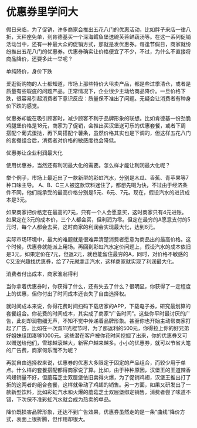 # 优惠券里学问大

假日来临，为了促销，许多商家会推出五花八门的优惠活动，比如胖子来店一律八折，天秤座免单，到肯德基买一个深海鳕鱼堡送碗芙蓉鲜蔬汤等。在这一系列促销活动当中，还有一种最大众的促销方式，那就是发优惠券。每逢节假日，商家就纷纷推出五花八门的优惠券。优惠券确实让价格便宜了不少，不过，为什么不直接将商品降价，还要多此一举呢？ 

单纯降价，身价下跌 

爱逛街购物的人士都知道，市场上那些特价大甩卖产品，都是些过季清仓，或者是质量有些瑕疵的问题产品。正常情况下，企业很少主动给商品降价。一旦价格下跌，很容易引起消费者下意识反应：质量保不准出了问题。无疑会让消费者有种身价下跌的感觉。 

优惠券却能在吸引顾客时，减少顾客不利于品牌形象的联想。比如肯德基一份劲脆鸡腿堡价格是18元，商家为了促销，会推出买汉堡送可乐的优惠套餐，或者下周搭配个葡式蛋挞，再下周搭配个薯条，虽然价格其实也是下调的，但这样五花八门的套餐组合后，消费者对价格的敏感度也会降低。 

优惠券让企业利润最大化 

使用优惠券，当然还有利润最大化的需要。怎么样才能让利润最大化呢？ 

举个例子，市场上最近出了一款新型的彩虹汽水，分别是木瓜、香蕉、青苹果等7种口味主导。 A、B、C三人被这款饮料迷住了，都想先喝为快，不过由于经济条件不同，他们能承受的最高价格分别是5元、6元、7元。现在，假设汽水的进货成本是3元。 

如果商家把价格定在最高的7元，只有一个人会愿意买，这时商家只有4元进账。如果定在3元的成本价，三个人都会买，但利润为零。但定在最穷的A愿意支付的5元时，每个人都会去买，这时商家的利润会实现最大化，达到6元。 

实际市场环境中，最大的难题就是很难弄清楚消费者愿意为商品出的最高价格。这个时候，优惠券就能派上用场。再回到彩虹汽水定价问题上，假设汽水的成本依旧是3元，如果定价在7元，但返2元，就也能留住最穷的A，同时，对价格不敏感的C又没兴趣找优惠券，给了7元就拿走汽水，这样商家就实现了利润最大化。 

消费者付出成本，商家渔翁得利 

当你拿着优惠券时，你获得了什么，还有失去了什么？很明显，你获得了一定程度上的优惠，但你付出了时间成本还丧失了自由选择权。 

就时间成本来说，你得花费时间扫码下载店家的APP，下载电子券，研究最划算的套餐组合。你花费的时间成本，其实成了商家“广告时间”。这些你平时最讨厌的广告，此刻却润物细无声，不知不觉中传递着品牌形象。甚至你也开始主动帮商家打起了广告，比如在一次双11光棍节时，为了那返利的500元，你得拉上你的好兄弟好姐妹组团凑够1000元。这些潜在客户被你花时间挖掘了出来，你的优惠券又可以赠送给他们，雪球越滚越大，新客户越来越多。小小的优惠券，就可以节省大笔的广告费，商家何乐而不为呢？ 

再就自由选择权来说，优惠券的优惠大多限定于固定的产品组合，而较少用于单点。什么样的套餐搭配都得商家说了算。比如，由于种种原因，汉堡王的王道辣香鸡翅销量不好，但蘑菇芝士双层堡依旧卖得火爆，为了促销鸡翅，汉堡王推出打了折的这两者的组合套餐，这样就带动了鸡翅的销售。另一方面，如果又研发出了一款新型饮料，比如彩虹汽水和火爆的蘑菇芝士双层堡绑定销售，消费者尝了味道不错，下次保不准彩虹汽水就会成为热卖的单品。 

降价既损害品牌形象，还达不到广告效果，优惠券虽然走的是一条“曲线”降价方式，表面上很折腾，但作用却很大。